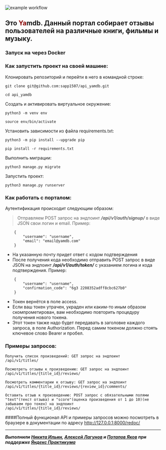 ![example workflow](https://github.com/sapp1507/yamdb_final/actions/workflows/yamdb_workflow.yml/badge.svg)
## Это <span style="color:darkred">Ya</span>mdb. Данный портал собирает отзывы пользователей на различные книги, фильмы и музыку.
### Запуск на через Docker
### Как запустить проект на своей машине:
Клонировать репозиторий и перейти в него в командной строке:

```
git clone git@github.com:sapp1507/api_yamdb.git
```

```
cd api_yamdb
```

Cоздать и активировать виртуальное окружение:

```
python3 -m venv env
```

```
source env/bin/activate
```

Установить зависимости из файла requirements.txt:

```
python3 -m pip install --upgrade pip
```

```
pip install -r requirements.txt
```

Выполнить миграции:

```
python3 manage.py migrate
```

Запустить проект:

```
python3 manage.py runserver
```
### Как работать с порталом:
Аутентификация происходит следующим образом:

> Отправляем POST запрос на эндпоинт ***/api/v1/auth/signup/*** в виде JSON свои логин и email.
Пример:
```
    {
        "username": "username",
        "email": "email@yamdb.com"
    }
```
- На указанную почту придет ответ с кодом подтверждения
- После получения кода необходимо отправить POST запрос в виде JSON на эндпоинт ***/api/v1/auth/token/*** с указанием логина и кода подтверждения. Пример:
```
    {
        "username": "username",
        "confirmation_code": "6g3 2208352adff8cbc627b0"
    }
```
- Токен вернётся в поле access.
- Если ваш токен утрачен, украден или каким-то иным образом скомпрометирован, вам необходимо повторить процедуру получения нового токена.
- Этот токен также надо будет передавать в заголовке каждого запроса, в поле Authorization. Перед самим токеном должно стоять ключевое слово Bearer и пробел.

### Примеры запросов:
```
Получить список произведений: GET запрос на эндпоинт 
/api/v1/titles/
```
```
Посмотреть отзывы к произведению: GET запрос на эндпоинт 
/api/v1/titles/{title_id}/reviews/
```
```
Посмотреть комментарии к отзыву: GET запрос на эндпоинт 
/api/v1/titles/{title_id}/reviews/{review_id}/comments/
```
```
Оставить отзыв к произведению: POST запрос с обязательными полями 
"text"(текст отзыва) и "score"(оценка произведения от 1 до 10)(не забываем про токен) на эндпоинт 
/api/v1/titles/{title_id}/reviews/
```
####Полный функционал API и примеры запросов можно посмотреть в браузере в документации по адресу http://127.0.0.1:8000/redoc/

---
***Выполнили [Никита Ильин](https://github.com/ilinne), [Алексей Лагунов](https://github.com/sapp1507/) и [Потапов Яков](https://github.com/potapovjakov) при поддержке [Яндекс Практикума](https://practicum.yandex.ru/)***
